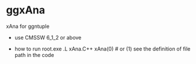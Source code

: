 # ggxAna
xAna for ggntuple

- use CMSSW 6_1_2 or above 

- how to run
root.exe
.L xAna.C++
xAna(0)  # or (1) see the definition of file path in the code

